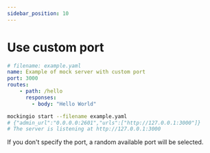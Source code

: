 ```yaml
---
sidebar_position: 10
---
```


# Use custom port

```yaml
# filename: example.yaml
name: Example of mock server with custom port
port: 3000
routes:
    - path: /hello
      responses:
        - body: "Hello World"
```

```bash
mockingio start --filename example.yaml
# {"admin_url":"0.0.0.0:2601","urls":["http://127.0.0.1:3000"]}
# The server is listening at http://127.0.0.1:3000
```

If you don't specify the port, a random available port will be selected.